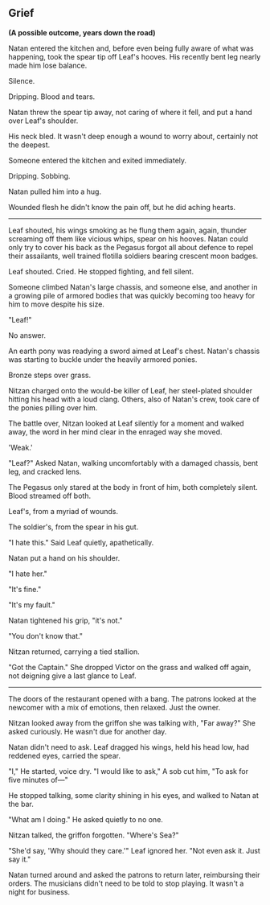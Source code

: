 ## Grief

**\(A possible outcome, years down the road\)**

Natan entered the kitchen and, before even being fully aware of what was happening, took the spear tip off Leaf's hooves. His recently bent leg nearly made him lose balance.

Silence.

Dripping. Blood and tears.

Natan threw the spear tip away, not caring of where it fell, and put a hand over Leaf's shoulder.

His neck bled. It wasn't deep enough a wound to worry about, certainly not the deepest.

Someone entered the kitchen and exited immediately.

Dripping. Sobbing.

Natan pulled him into a hug.

Wounded flesh he didn't know the pain off, but he did aching hearts.

---

Leaf shouted, his wings smoking as he flung them again, again, thunder screaming off them like vicious whips, spear on his hooves. Natan could only try to cover his back as the Pegasus forgot all about defence to repel their assailants, well trained flotilla soldiers bearing crescent moon badges.

Leaf shouted. Cried. He stopped fighting, and fell silent.

Someone climbed Natan's large chassis, and someone else, and another in a growing pile of armored bodies that was quickly becoming too heavy for him to move despite his size.

"Leaf!"

No answer.

An earth pony was readying a sword aimed at Leaf's chest. Natan's chassis was starting to buckle under the heavily armored ponies.

Bronze steps over grass.

Nitzan charged onto the would-be killer of Leaf, her steel-plated shoulder hitting his head with a loud clang. Others, also of Natan's crew, took care of the ponies pilling over him.

The battle over, Nitzan looked at Leaf silently for a moment and walked away, the word in her mind clear in the enraged way she moved.

'Weak.'

"Leaf?" Asked Natan, walking uncomfortably with a damaged chassis, bent leg, and cracked lens.

The Pegasus only stared at the body in front of him, both completely silent. Blood streamed off both.

Leaf's, from a myriad of wounds.

The soldier's, from the spear in his gut.

"I hate this." Said Leaf quietly, apathetically.

Natan put a hand on his shoulder.

"I hate her."

"It's fine."

"It's my fault."

Natan tightened his grip, "it's not."

"You don't know that."

Nitzan returned, carrying a tied stallion.

"Got the Captain." She dropped Victor on the grass and walked off again, not deigning give a last glance to Leaf.

---

The doors of the restaurant opened with a bang. The patrons looked at the newcomer with a mix of emotions, then relaxed. Just the owner.

Nitzan looked away from the griffon she was talking with, "Far away?" She asked curiously. He wasn't due for another day.

Natan didn't need to ask. Leaf dragged his wings, held his head low, had reddened eyes, carried the spear.

"I," He started, voice dry. "I would like to ask," A sob cut him, "To ask for five minutes of—"

He stopped talking, some clarity shining in his eyes, and walked to Natan at the bar.

"What am I doing." He asked quietly to no one.

Nitzan talked, the griffon forgotten. "Where's Sea?"

"She'd say, 'Why should they care.'" Leaf ignored her. "Not even ask it. Just say it."

Natan turned around and asked the patrons to return later, reimbursing their orders. The musicians didn't need to be told to stop playing. It wasn't a night for business.